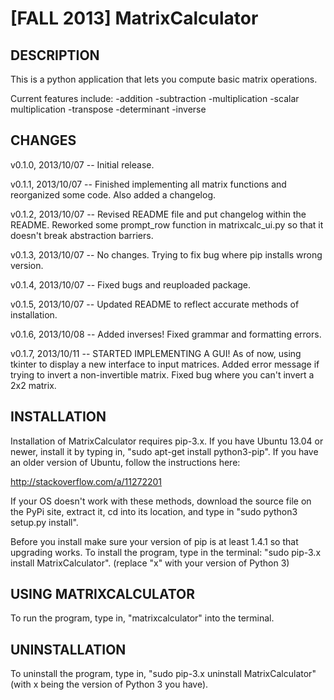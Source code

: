 [FALL 2013] MatrixCalculator
============================


DESCRIPTION
------------------------------------------
This is a python application that lets you compute basic matrix operations.

Current features include:
    -addition
    -subtraction
    -multiplication
    -scalar multiplication
    -transpose
    -determinant
    -inverse

CHANGES
------------------------------------------
v0.1.0, 2013/10/07 -- Initial release.

v0.1.1, 2013/10/07 -- Finished implementing all matrix functions and reorganized some code. Also added a changelog.

v0.1.2, 2013/10/07 -- Revised README file and put changelog within the README. Reworked some prompt_row function in matrixcalc_ui.py so that it doesn't break abstraction barriers.

v0.1.3, 2013/10/07 -- No changes. Trying to fix bug where pip installs wrong version.

v0.1.4, 2013/10/07 -- Fixed bugs and reuploaded package.

v0.1.5, 2013/10/07 -- Updated README to reflect accurate methods of installation.

v0.1.6, 2013/10/08 -- Added inverses! Fixed grammar and formatting errors.

v0.1.7, 2013/10/11 -- STARTED IMPLEMENTING A GUI! As of now, using tkinter to display a new interface to input matrices. Added error message if trying to invert a non-invertible matrix. Fixed bug where you can't invert a 2x2 matrix. 

INSTALLATION
------------------------------------------
Installation of MatrixCalculator requires pip-3.x. If you have Ubuntu 13.04 or newer, install it by typing in, "sudo apt-get install python3-pip". If you have an older version of Ubuntu, follow the instructions here: 

http://stackoverflow.com/a/11272201

If your OS doesn't work with these methods, download the source file on the PyPi site, extract it, cd into its location, and type in "sudo python3 setup.py install".

Before you install make sure your version of pip is at least 1.4.1 so that upgrading works. To install the program, type in the terminal: "sudo pip-3.x install MatrixCalculator". (replace "x" with your version of Python 3)

USING MATRIXCALCULATOR
-------------------------------------------
To run the program, type in, "matrixcalculator" into the terminal.

UNINSTALLATION
-------------------------------------------
To uninstall the program, type in, "sudo pip-3.x uninstall MatrixCalculator" (with x being the version of Python 3 you have).
